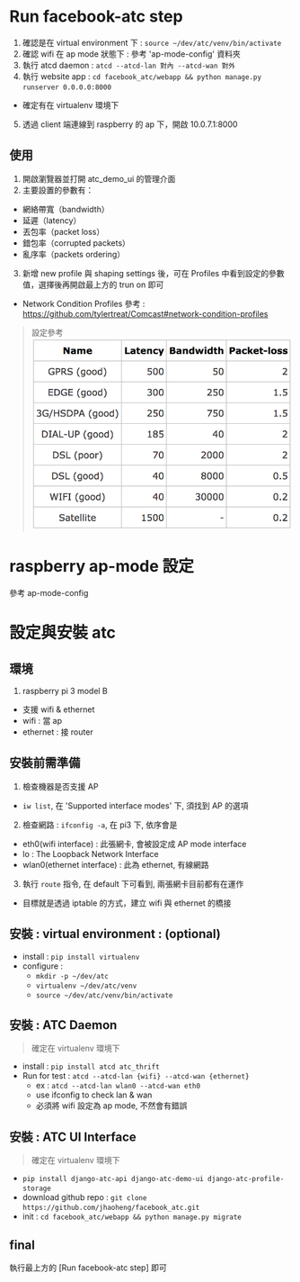 # Run facebook-atc step
1. 確認是在 virtual environment 下 : `source ~/dev/atc/venv/bin/activate`
2. 確認 wifi 在 ap mode 狀態下 : 參考 'ap-mode-config' 資料夾
3. 執行 atcd daemon : `atcd --atcd-lan 對內 --atcd-wan 對外`
4. 執行 website app : `cd facebook_atc/webapp && python manage.py runserver 0.0.0.0:8000`
  - 確定有在 virtualenv 環境下
5. 透過 client 端連線到 raspberry 的 ap 下，開啟 10.0.7.1:8000

## 使用
1. 開啟瀏覽器並打開 atc_demo_ui 的管理介面
2. 主要設置的參數有：
  - 網絡帶寬（bandwidth）
  - 延遲（latency）
  - 丟包率（packet loss）
  - 錯包率（corrupted packets）
  - 亂序率（packets ordering）
3. 新增 new profile 與 shaping settings 後，可在 Profiles 中看到設定的參數值，選擇後再開啟最上方的 trun on 即可
  - Network Condition Profiles 參考 : https://github.com/tylertreat/Comcast#network-condition-profiles

> 設定參考
![img](./img.png)

# raspberry ap-mode 設定
參考 ap-mode-config

# 設定與安裝 atc
## 環境
1. raspberry pi 3 model B
  - 支援 wifi & ethernet
  - wifi : 當 ap
  - ethernet : 接 router

## 安裝前需準備
1. 檢查機器是否支援 AP 
  - `iw list`, 在 'Supported interface modes' 下, 須找到 AP 的選項
2. 檢查網路 : `ifconfig -a`, 在 pi3 下, 依序會是
  - eth0(wifi interface) : 此張網卡, 會被設定成 AP mode interface
  - lo : The Loopback Network Interface
  - wlan0(ethernet interface) : 此為 ethernet, 有線網路
3. 執行 `route` 指令, 在 default 下可看到, 兩張網卡目前都有在運作
  - 目標就是透過 iptable 的方式，建立 wifi 與 ethernet 的橋接

## 安裝 : virtual environment : (optional)
- install : `pip install virtualenv`
- configure :
  - `mkdir -p ~/dev/atc`
  - `virtualenv ~/dev/atc/venv`
  - `source ~/dev/atc/venv/bin/activate`

## 安裝 : ATC Daemon
> 確定在 virtualenv 環境下

- install : `pip install atcd atc_thrift`
- Run for test : `atcd --atcd-lan {wifi} --atcd-wan {ethernet}`
  - ex : `atcd --atcd-lan wlan0 --atcd-wan eth0`
  - use ifconfig to check lan & wan
  - 必須將 wifi 設定為 ap mode, 不然會有錯誤

## 安裝 : ATC UI Interface
> 確定在 virtualenv 環境下

- `pip install django-atc-api django-atc-demo-ui django-atc-profile-storage`
- download github repo : `git clone https://github.com/jhaoheng/facebook_atc.git`
- init : `cd facebook_atc/webapp && python manage.py migrate`

## final
執行最上方的 [Run facebook-atc step] 即可

